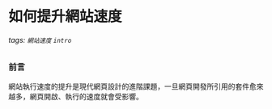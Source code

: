# 如何提升網站速度
###### tags: `網站速度` `intro`

### 前言
網站執行速度的提升是現代網頁設計的進階課題，一旦網頁開發所引用的套件愈來越多，網頁開啟、執行的速度就會受影響。

